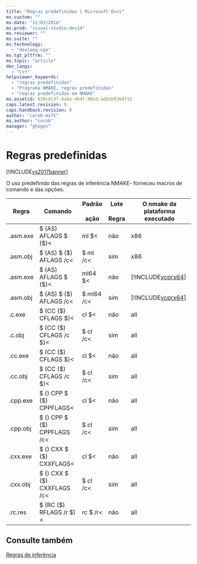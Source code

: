 ```yaml
---
title: "Regras predefinidas | Microsoft Docs"
ms.custom: ""
ms.date: "12/03/2016"
ms.prod: "visual-studio-dev14"
ms.reviewer: ""
ms.suite: ""
ms.technology: 
  - "devlang-cpp"
ms.tgt_pltfrm: ""
ms.topic: "article"
dev_langs: 
  - "C++"
helpviewer_keywords: 
  - "regras predefinidas"
  - "Programa NMAKE, regras predefinidas"
  - "regras predefinidas em NMAKE"
ms.assetid: 638cdc3f-4aba-4b4f-96e3-ad65b0364f12
caps.latest.revision: 9
caps.handback.revision: 9
author: "corob-msft"
ms.author: "corob"
manager: "ghogen"
---
```

# Regras predefinidas
[!INCLUDE[vs2017banner](../assembler/inline/includes/vs2017banner.md)]

O uso predefinido das regras de inferência NMAKE\- forneceu macros de comando e das opções.  
  
|Regra|Comando|Padrão<br /><br /> ação|Lote<br /><br /> Regra|O nmake da plataforma executado|  
|-----------|-------------|---------------------|--------------------|-------------------------------------|  
|.asm.exe|$ \(AS\) AFLAGS $ \($\)\<|ml $\<|não|x86|  
|.asm.obj|$ \(AS\) $ \($\) AFLAGS \/c\<|$ ml \/c\<|sim|x86|  
|.asm.exe|$ \(AS\) AFLAGS $ \($\)\<|ml64 $\<|não|[!INCLUDE[vcprx64](../Token/vcprx64_md.md)]|  
|.asm.obj|$ \(AS\) $ \($\) AFLAGS \/c\<|$ ml64 \/c\<|sim|[!INCLUDE[vcprx64](../Token/vcprx64_md.md)]|  
|.c.exe|$ \(CC \($\) CFLAGS $\)\<|cl $\<|não|all|  
|.c.obj|$ \(CC \($\) CFLAGS \/c $\)\<|$ cl \/c\<|sim|all|  
|.cc.exe|$ \(CC \($\) CFLAGS $\)\<|cl $\<|não|all|  
|.cc.obj|$ \(CC \($\) CFLAGS \/c $\)\<|$ cl \/c\<|sim|all|  
|.cpp.exe|$ \(\) CPP $ \($\) CPPFLAGS\<|cl $\<|não|all|  
|.cpp.obj|$ \(\) CPP $ \($\) CPPFLAGS \/c\<|$ cl \/c\<|sim|all|  
|.cxx.exe|$ \(\) CXX $ \($\) CXXFLAGS\<|cl $\<|não|all|  
|.cxx.obj|$ \(\) CXX $ \($\) CXXFLAGS \/c\<|$ cl \/c\<|sim|all|  
|.rc.res|$ \(RC \($\) RFLAGS \/r $\)\<|rc $ \/r\<|não|all|  
  
## Consulte também  
 [Regras de inferência](../build/inference-rules.md)